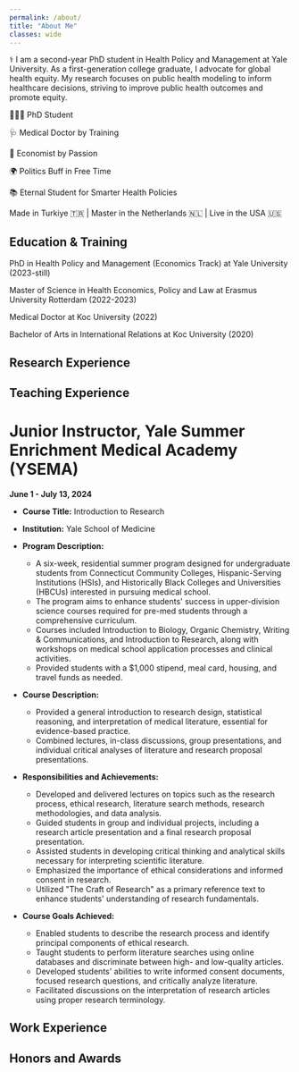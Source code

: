 ```yaml
---
permalink: /about/
title: "About Me"
classes: wide
---
```


⚕️ I am a second-year PhD student in Health Policy and Management at Yale University. As a first-generation college graduate, I advocate for global health equity. My research focuses on public health modeling to inform healthcare decisions, striving to improve public health outcomes and promote equity.

👨🏻‍💻 PhD Student

🩺 Medical Doctor by Training

🧮 Economist by Passion

🌍 Politics Buff in Free Time

📚 Eternal Student for Smarter Health Policies

Made in Turkiye 🇹🇷 | Master in the Netherlands 🇳🇱 | Live in the USA 🇺🇸


## Education & Training

PhD in Health Policy and Management (Economics Track) at Yale University (2023-still)

Master of Science in Health Economics, Policy and Law at Erasmus University Rotterdam (2022-2023) 

Medical Doctor at Koc University (2022) 

Bachelor of Arts in International Relations at Koc University (2020)

## Research Experience

## Teaching Experience

# Junior Instructor, Yale Summer Enrichment Medical Academy (YSEMA)
**June 1 - July 13, 2024**

- **Course Title:** Introduction to Research
- **Institution:** Yale School of Medicine
- **Program Description:**
  - A six-week, residential summer program designed for undergraduate students from Connecticut Community Colleges, Hispanic-Serving Institutions (HSIs), and Historically Black Colleges and Universities (HBCUs) interested in pursuing medical school.
  - The program aims to enhance students' success in upper-division science courses required for pre-med students through a comprehensive curriculum.
  - Courses included Introduction to Biology, Organic Chemistry, Writing & Communications, and Introduction to Research, along with workshops on medical school application processes and clinical activities.
  - Provided students with a $1,000 stipend, meal card, housing, and travel funds as needed.

- **Course Description:**
  - Provided a general introduction to research design, statistical reasoning, and interpretation of medical literature, essential for evidence-based practice.
  - Combined lectures, in-class discussions, group presentations, and individual critical analyses of literature and research proposal presentations.

- **Responsibilities and Achievements:**
  - Developed and delivered lectures on topics such as the research process, ethical research, literature search methods, research methodologies, and data analysis.
  - Guided students in group and individual projects, including a research article presentation and a final research proposal presentation.
  - Assisted students in developing critical thinking and analytical skills necessary for interpreting scientific literature.
  - Emphasized the importance of ethical considerations and informed consent in research.
  - Utilized "The Craft of Research" as a primary reference text to enhance students' understanding of research fundamentals.

- **Course Goals Achieved:**
  - Enabled students to describe the research process and identify principal components of ethical research.
  - Taught students to perform literature searches using online databases and discriminate between high- and low-quality articles.
  - Developed students' abilities to write informed consent documents, focused research questions, and critically analyze literature.
  - Facilitated discussions on the interpretation of research articles using proper research terminology.


## Work Experience

## Honors and Awards
